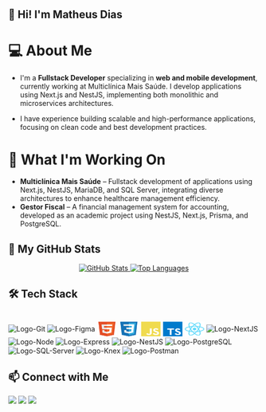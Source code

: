 ## 👋 Hi! I'm Matheus Dias
# 💻 About Me
- I'm a <strong>Fullstack Developer</strong> specializing in <strong>web and mobile development</strong>, currently working at Multiclínica Mais Saúde. I develop applications using Next.js and NestJS, implementing both monolithic and microservices architectures.

- I have experience building scalable and high-performance applications, focusing on clean code and best development practices.

# 🚀 What I'm Working On
- <strong>Multiclínica Mais Saúde</strong> – Fullstack development of applications using Next.js, NestJS, MariaDB, and SQL Server, integrating diverse architectures to enhance healthcare management efficiency.
- <strong>Gestor Fiscal</strong> – A financial management system for accounting, developed as an academic project using NestJS, Next.js, Prisma, and PostgreSQL.

## 🚀 My GitHub Stats

<div align="center">
  <a href="https://github.com/matheus-hi-dias">
    <picture>
      <source 
        srcset="https://github-readme-stats.vercel.app/api?username=matheus-hi-dias&show_icons=true&theme=transparent&hide_border=true&include_all_commits=true&count_private=true&hide_rank=true" 
        media="(prefers-color-scheme: light)" 
      />
      <img 
        src="https://github-readme-stats.vercel.app/api?username=matheus-hi-dias&show_icons=true&theme=transparent&hide_border=true&include_all_commits=true&count_private=true&hide_rank=true" 
        alt="GitHub Stats"
      />
    </picture>
    <picture>
      <source 
        srcset="https://github-readme-stats.vercel.app/api/top-langs/?username=matheus-hi-dias&layout=compact&langs_count=7&theme=transparent&hide_border=true" 
        media="(prefers-color-scheme: light)" 
      />
      <img 
        src="https://github-readme-stats.vercel.app/api/top-langs/?username=matheus-hi-dias&layout=compact&langs_count=7&theme=transparent&hide_border=true" 
        alt="Top Languages"
      />
    </picture>
  </a>
</div>



    
## 🛠️ Tech Stack
<div style="display: inline_block" align="left"><br>
  <img align="center" alt="Logo-Git" height="30" width="40" src="https://cdn.jsdelivr.net/gh/devicons/devicon@latest/icons/git/git-original.svg" />
  <img align="center" alt="Logo-Figma" height="30" width="40" src="https://cdn.jsdelivr.net/gh/devicons/devicon@latest/icons/figma/figma-original.svg" />
  <img align="center" alt="Logo-HTML" height="30" width="40" src="https://raw.githubusercontent.com/devicons/devicon/master/icons/html5/html5-original.svg">
  <img align="center" alt="Logo-CSS" height="30" width="40" src="https://raw.githubusercontent.com/devicons/devicon/master/icons/css3/css3-original.svg">
  <img align="center" alt="Logo-JavaScript" height="30" width="40" src="https://raw.githubusercontent.com/devicons/devicon/master/icons/javascript/javascript-plain.svg">
  <img align="center" alt="Logo-TypeScript" height="30" width="40" src="https://raw.githubusercontent.com/devicons/devicon/master/icons/typescript/typescript-plain.svg">
  <img align="center" alt="Logo-React" height="30" width="40" src="https://raw.githubusercontent.com/devicons/devicon/master/icons/react/react-original.svg">
  <img align="center" alt="Logo-NextJS" height="30" width="40" src="https://cdn.jsdelivr.net/gh/devicons/devicon@latest/icons/nextjs/nextjs-original.svg" />
  <img align="center" alt="Logo-Node" height="30" width="40" src="https://cdn.jsdelivr.net/gh/devicons/devicon@latest/icons/nodejs/nodejs-original.svg" />
  <img align="center" alt="Logo-Express" height="30" width="40" src="https://cdn.jsdelivr.net/gh/devicons/devicon@latest/icons/express/express-original.svg" />
  <img align="center" alt="Logo-NestJS" height="30" width="40" src="https://cdn.jsdelivr.net/gh/devicons/devicon@latest/icons/nestjs/nestjs-original.svg" />
  <img align="center" alt="Logo-PostgreSQL" height="30" width="40" src="https://cdn.jsdelivr.net/gh/devicons/devicon@latest/icons/postgresql/postgresql-original.svg" />
  <img align="center" alt="Logo-SQL-Server" height="30" width="40" src="https://cdn.jsdelivr.net/gh/devicons/devicon@latest/icons/microsoftsqlserver/microsoftsqlserver-original.svg" />
  <img align="center" alt="Logo-Knex" height="30" width="40" src="https://cdn.jsdelivr.net/gh/devicons/devicon@latest/icons/knexjs/knexjs-original.svg" />
  <img align="center" alt="Logo-Postman" height="30" width="40" src="https://cdn.jsdelivr.net/gh/devicons/devicon@latest/icons/postman/postman-original.svg" />
</div>
  
## 📫 Connect with Me

<div align="left"> 
  <a href="https://instagram.com/im_mhid" target="_blank"><img src="https://img.shields.io/badge/-Instagram-%23E4405F?style=for-the-badge&logo=instagram&logoColor=white" target="_blank"></a>
  <a href = "mailto:hmatheus031@gmail.com"><img src="https://img.shields.io/badge/-Gmail-D14836?style=for-the-badge&logo=gmail&logoColor=white" target="_blank"></a>
  <a href="https://www.linkedin.com/in/matheus-hi-dias" target="_blank"><img src="https://img.shields.io/badge/-LinkedIn-%230077B5?style=for-the-badge&logo=linkedin&logoColor=white" target="_blank"></a> 
</div>
<!---
matheus-hi-dias/matheus-hi-dias is a ✨ special ✨ repository because its `README.md` (this file) appears on your GitHub profile.
You can click the Preview link to take a look at your changes.
--->
